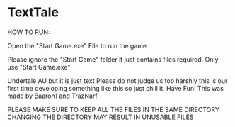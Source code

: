 # TextTale
HOW TO RUN:

Open the "Start Game.exe" File to run the game



Please ignore the "Start Game" folder it just contains files required. Only use "Start Game.exe"



Undertale AU but it is just text
Please do not judge us too harshly this is our first time developing something like this so just chill it.
Have Fun!
This was made by Baaron1 and TrazNarf


PLEASE MAKE SURE TO KEEP ALL THE FILES IN THE SAME DIRECTORY CHANGING THE DIRECTORY MAY RESULT IN UNUSABLE FILES